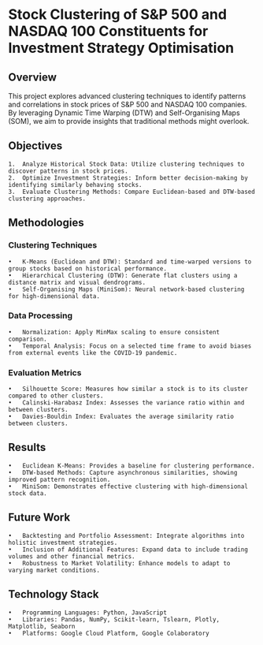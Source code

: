 # Stock Clustering of S&P 500 and NASDAQ 100 Constituents for Investment Strategy Optimisation



## Overview

This project explores advanced clustering techniques to identify patterns and correlations in stock prices of S&P 500 and NASDAQ 100 companies. By leveraging Dynamic Time Warping (DTW) and Self-Organising Maps (SOM), we aim to provide insights that traditional methods might overlook.

## Objectives

	1.	Analyze Historical Stock Data: Utilize clustering techniques to discover patterns in stock prices.
	2.	Optimize Investment Strategies: Inform better decision-making by identifying similarly behaving stocks.
	3.	Evaluate Clustering Methods: Compare Euclidean-based and DTW-based clustering approaches.

## Methodologies

### Clustering Techniques

	•	K-Means (Euclidean and DTW): Standard and time-warped versions to group stocks based on historical performance.
	•	Hierarchical Clustering (DTW): Generate flat clusters using a distance matrix and visual dendrograms.
	•	Self-Organising Maps (MiniSom): Neural network-based clustering for high-dimensional data.

### Data Processing

	•	Normalization: Apply MinMax scaling to ensure consistent comparison.
	•	Temporal Analysis: Focus on a selected time frame to avoid biases from external events like the COVID-19 pandemic.

### Evaluation Metrics

	•	Silhouette Score: Measures how similar a stock is to its cluster compared to other clusters.
	•	Calinski-Harabasz Index: Assesses the variance ratio within and between clusters.
	•	Davies-Bouldin Index: Evaluates the average similarity ratio between clusters.

## Results

	•	Euclidean K-Means: Provides a baseline for clustering performance.
	•	DTW-based Methods: Capture asynchronous similarities, showing improved pattern recognition.
	•	MiniSom: Demonstrates effective clustering with high-dimensional stock data.

## Future Work

	•	Backtesting and Portfolio Assessment: Integrate algorithms into holistic investment strategies.
	•	Inclusion of Additional Features: Expand data to include trading volumes and other financial metrics.
	•	Robustness to Market Volatility: Enhance models to adapt to varying market conditions.

## Technology Stack

	•	Programming Languages: Python, JavaScript
	•	Libraries: Pandas, NumPy, Scikit-learn, Tslearn, Plotly, Matplotlib, Seaborn
	•	Platforms: Google Cloud Platform, Google Colaboratory
